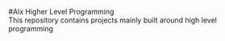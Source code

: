 #Alx Higher Level Programming  
This repository contains projects mainly built around high level programming
